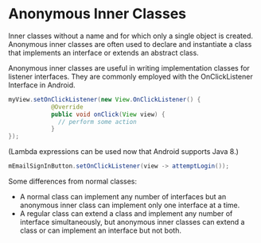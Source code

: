 # Anonymous Inner Classes

Inner classes without a name and for which only a single object is created. Anonymous inner classes are often used to declare and instantiate a class that implements an interface or extends an abstract class.

Anonymous inner classes are useful in writing implementation classes for listener interfaces.
They are commonly employed with the OnClickListener Interface in Android.

```java
myView.setOnClickListener(new View.OnClickListener() {
            @Override
            public void onClick(View view) {
              // perform some action
            }
});
```

(Lambda expressions can be used now that Android supports Java 8.)
```java
mEmailSignInButton.setOnClickListener(view -> attemptLogin());
```

Some differences from normal classes:
* A normal class can implement any number of interfaces but an anonymous inner class can implement only one interface at a time.
* A regular class can extend a class and implement any number of interface simultaneously, but anonymous inner classes can extend a class or can implement an interface but not both.
